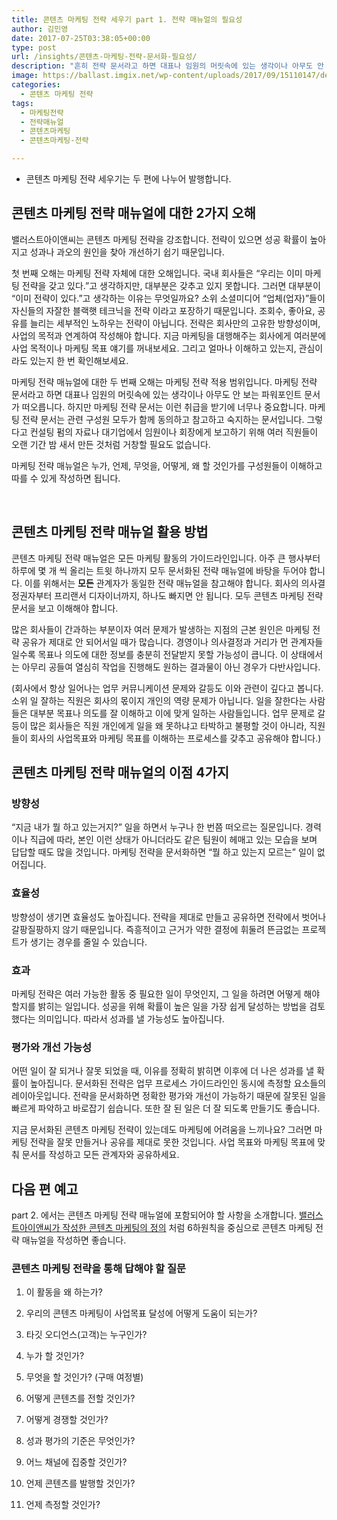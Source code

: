 ```yaml
---
title: 콘텐츠 마케팅 전략 세우기 part 1. 전략 매뉴얼의 필요성
author: 김민영
date: 2017-07-25T03:38:05+00:00
type: post
url: /insights/콘텐츠-마케팅-전략-문서화-필요성/
description: "흔히 전략 문서라고 하면 대표나 임원의 머릿속에 있는 생각이나 아무도 안 보는 파워포인트 문서가 떠오릅니다. 하지만 마케팅 전략 문서는 이런 취급을 받기에 너무나 중요합니다. 이 글에서는 콘텐츠 마케팅 전략 문서화가 필요한 이유와 효과에 대해 이야기합니다."
image: https://ballast.imgix.net/wp-content/uploads/2017/09/15110147/deskbg.jpg?auto=compress,format
categories:
  - 콘텐츠 마케팅 전략
tags:
  - 마케팅전략
  - 전략매뉴얼
  - 콘텐츠마케팅
  - 콘텐츠마케팅-전략

---
```

* 콘텐츠 마케팅 전략 세우기는 두 편에 나누어 발행합니다.

## 콘텐츠 마케팅 전략 매뉴얼에 대한 2가지 오해

밸러스트아이앤씨는 콘텐츠 마케팅 전략을 강조합니다. 전략이 있으면 성공 확률이 높아지고 성과나 과오의 원인을 찾아 개선하기 쉽기 때문입니다.

첫 번째 오해는 마케팅 전략 자체에 대한 오해입니다. 국내 회사들은 &#8220;우리는 이미 마케팅 전략을 갖고 있다.&#8221;고 생각하지만, 대부분은 갖추고 있지 못합니다. 그러면 대부분이 &#8220;이미 전략이 있다.&#8221;고 생각하는 이유는 무엇일까요? 소위 소셜미디어 &#8220;업체(업자)&#8221;들이 자신들의 자잘한 블랙햇 테크닉을 전략 이라고 포장하기 때문입니다. 조회수, 좋아요, 공유를 늘리는 세부적인 노하우는 전략이 아닙니다. 전략은 회사만의 고유한 방향성이며, 사업의 목적과 연계하여 작성해야 합니다. 지금 마케팅을 대행해주는 회사에게 여러분에 사업 목적이나 마케팅 목표 얘기를 꺼내보세요. 그리고 얼마나 이해하고 있는지, 관심이라도 있는지 한 번 확인해보세요.

마케팅 전략 매뉴얼에 대한 두 번째 오해는 마케팅 전략 적용 범위입니다. 마케팅 전략 문서라고 하면 대표나 임원의 머릿속에 있는 생각이나 아무도 안 보는 파워포인트 문서가 떠오릅니다. 하지만 마케팅 전략 문서는 이런 취급을 받기에 너무나 중요합니다. 마케팅 전략 문서는 관련 구성원 모두가 함께 동의하고 참고하고 숙지하는 문서입니다. 그렇다고 컨설팅 펌의 자료나 대기업에서 임원이나 회장에게 보고하기 위해 여러 직원들이 오랜 기간 밤 새서 만든 것처럼 거창할 필요도 없습니다.

마케팅 전략 매뉴얼은 누가, 언제, 무엇을, 어떻게, 왜 할 것인가를 구성원들이 이해하고 따를 수 있게 작성하면 됩니다. 

&nbsp;

## 콘텐츠 마케팅 전략 매뉴얼 활용 방법

콘텐츠 마케팅 전략 매뉴얼은 모든 마케팅 활동의 가이드라인입니다. 아주 큰 행사부터 하루에 몇 개 씩 올리는 트윗 하나까지 모두 문서화된 전략 매뉴얼에 바탕을 두어야 합니다. 이를 위해서는 **모든** 관계자가 동일한 전략 매뉴얼을 참고해야 합니다. 회사의 의사결정권자부터 프리랜서 디자이너까지, 하나도 빠지면 안 됩니다. 모두 콘텐츠 마케팅 전략 문서을 보고 이해해야 합니다.
  
많은 회사들이 간과하는 부분이자 여러 문제가 발생하는 지점의 근본 원인은 마케팅 전략 공유가 제대로 안 되어서일 때가 많습니다. 경영이나 의사결정과 거리가 먼 관계자들일수록 목표나 의도에 대한 정보를 충분히 전달받지 못할 가능성이 큽니다. 이 상태에서는 아무리 공들여 열심히 작업을 진행해도 원하는 결과물이 아닌 경우가 다반사입니다.
  
(회사에서 항상 일어나는 업무 커뮤니케이션 문제와 갈등도 이와 관련이 깊다고 봅니다. 소위 일 잘하는 직원은 회사의 몫이지 개인의 역량 문제가 아닙니다. 일을 잘한다는 사람들은 대부분 목표나 의도를 잘 이해하고 이에 맞게 일하는 사람들입니다. 업무 문제로 갈등이 많은 회사들은 직원 개인에게 일을 왜 못하냐고 타박하고 불평할 것이 아니라, 직원들이 회사의 사업목표와 마케팅 목표를 이해하는 프로세스를 갖추고 공유해야 합니다.)

## 콘텐츠 마케팅 전략 매뉴얼의 이점 4가지

### 방향성

“지금 내가 뭘 하고 있는거지?” 일을 하면서 누구나 한 번쯤 떠오르는 질문입니다. 경력이나 직급에 따라, 본인 이런 상태가 아니더라도 같은 팀원이 헤매고 있는 모습을 보며 답답할 때도 많을 것입니다. 마케팅 전략을 문서화하면 “뭘 하고 있는지 모르는” 일이 없어집니다.

### 효율성

방향성이 생기면 효율성도 높아집니다. 전략을 제대로 만들고 공유하면 전략에서 벗어나 갈팡질팡하지 않기 때문입니다. 즉흥적이고 근거가 약한 결정에 휘둘려 뜬금없는 프로젝트가 생기는 경우를 줄일 수 있습니다.

### 효과

마케팅 전략은 여러 가능한 활동 중 필요한 일이 무엇인지, 그 일을 하려면 어떻게 해야할지를 밝히는 일입니다. 성공을 위해 확률이 높은 일을 가장 쉽게 달성하는 방법을 검토했다는 의미입니다. 따라서 성과를 낼 가능성도 높아집니다.

### 평가와 개선 가능성

어떤 일이 잘 되거나 잘못 되었을 때, 이유를 정확히 밝히면 이후에 더 나은 성과를 낼 확률이 높아집니다. 문서화된 전략은 업무 프로세스 가이드라인인 동시에 측정할 요소들의 레이아웃입니다. 전략을 문서화하면 정확한 평가와 개선이 가능하기 때문에 잘못된 일을 빠르게 파악하고 바로잡기 쉽습니다. 또한 잘 된 일은 더 잘 되도록 만들기도 좋습니다.

지금 문서화된 콘텐츠 마케팅 전략이 있는데도 마케팅에 어려움을 느끼나요? 그러면 마케팅 전략을 잘못 만들거나 공유를 제대로 못한 것입니다. 사업 목표와 마케팅 목표에 맞춰 문서를 작성하고 모든 관계자와 공유하세요.

## 다음 편 예고

part 2. 에서는 콘텐츠 마케팅 전략 매뉴얼에 포함되어야 할 사항을 소개합니다. [밸러스트아이앤씨가 작성한 콘텐츠 마케팅의 정의][1] 처럼 6하원칙을 중심으로 콘텐츠 마케팅 전략 매뉴얼을 작성하면 좋습니다.

### 콘텐츠 마케팅 전략을 통해 답해야 할 질문

1. 이 활동을 왜 하는가?
  
2. 우리의 콘텐츠 마케팅이 사업목표 달성에 어떻게 도움이 되는가?
  
3. 타깃 오디언스(고객)는 누구인가?
  
4. 누가 할 것인가?
  
5. 무엇을 할 것인가? (구매 여정별)
  
6. 어떻게 콘텐츠를 전할 것인가?
  
7. 어떻게 경쟁할 것인가?
  
8. 성과 평가의 기준은 무엇인가?
  
9. 어느 채널에 집중할 것인가?
  
10. 언제 콘텐츠를 발행할 것인가?
  
11. 언제 측정할 것인가?

&nbsp;


 [1]: /insights/2017524content-marketng-definition/